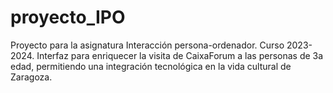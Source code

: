 # proyecto_IPO
Proyecto para la asignatura Interacción persona-ordenador. Curso 2023-2024. Interfaz para enriquecer la visita de CaixaForum a las personas de 3a edad, permitiendo una integración tecnológica en la vida cultural de Zaragoza.
